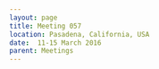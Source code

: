 ```yaml
---
layout: page
title: Meeting 057
location: Pasadena, California, USA
date:  11-15 March 2016
parent: Meetings
---
```

